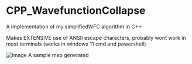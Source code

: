 # CPP_WavefunctionCollapse
A implementation of my simplifiedWFC algorithm in C++

Makes EXTENSIVE use of ANSII escape characters, probably wont work in most terminals (works in windows 11 cmd and powershell)

![image](https://user-images.githubusercontent.com/74322088/234984904-9cb7bccf-8393-4c62-ab83-cfd360951511.png)
A sample map generated
